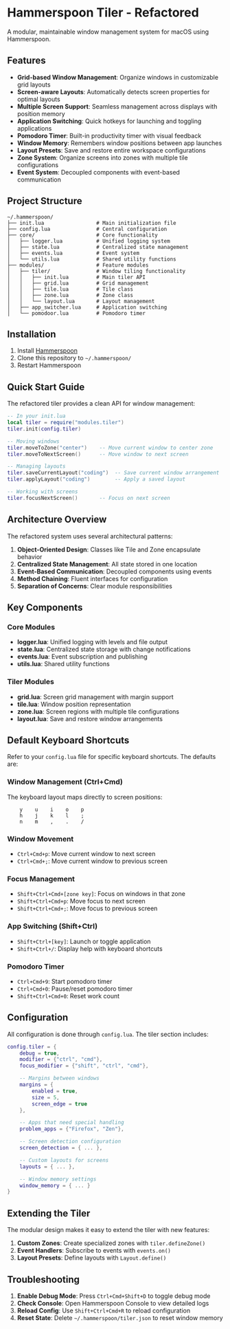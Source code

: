 # Hammerspoon Tiler - Refactored

A modular, maintainable window management system for macOS using Hammerspoon.

## Features

- **Grid-based Window Management**: Organize windows in customizable grid layouts
- **Screen-aware Layouts**: Automatically detects screen properties for optimal layouts
- **Multiple Screen Support**: Seamless management across displays with position memory
- **Application Switching**: Quick hotkeys for launching and toggling applications
- **Pomodoro Timer**: Built-in productivity timer with visual feedback
- **Window Memory**: Remembers window positions between app launches
- **Layout Presets**: Save and restore entire workspace configurations
- **Zone System**: Organize screens into zones with multiple tile configurations
- **Event System**: Decoupled components with event-based communication

## Project Structure

```
~/.hammerspoon/
├── init.lua                 # Main initialization file
├── config.lua               # Central configuration
├── core/                    # Core functionality
│   ├── logger.lua           # Unified logging system
│   ├── state.lua            # Centralized state management
│   ├── events.lua           # Event system
│   └── utils.lua            # Shared utility functions
├── modules/                 # Feature modules
│   ├── tiler/               # Window tiling functionality
│   │   ├── init.lua         # Main tiler API
│   │   ├── grid.lua         # Grid management
│   │   ├── tile.lua         # Tile class
│   │   ├── zone.lua         # Zone class
│   │   └── layout.lua       # Layout management
│   ├── app_switcher.lua     # Application switching
│   └── pomodoor.lua         # Pomodoro timer
```

## Installation

1. Install [Hammerspoon](https://www.hammerspoon.org/)
2. Clone this repository to `~/.hammerspoon/`
3. Restart Hammerspoon

## Quick Start Guide

The refactored tiler provides a clean API for window management:

```lua
-- In your init.lua
local tiler = require("modules.tiler")
tiler.init(config.tiler)

-- Moving windows
tiler.moveToZone("center")    -- Move current window to center zone
tiler.moveToNextScreen()      -- Move window to next screen

-- Managing layouts
tiler.saveCurrentLayout("coding")  -- Save current window arrangement
tiler.applyLayout("coding")        -- Apply a saved layout

-- Working with screens
tiler.focusNextScreen()       -- Focus on next screen
```

## Architecture Overview

The refactored system uses several architectural patterns:

1. **Object-Oriented Design**: Classes like Tile and Zone encapsulate behavior
2. **Centralized State Management**: All state stored in one location
3. **Event-Based Communication**: Decoupled components using events
4. **Method Chaining**: Fluent interfaces for configuration
5. **Separation of Concerns**: Clear module responsibilities

## Key Components

### Core Modules

- **logger.lua**: Unified logging with levels and file output
- **state.lua**: Centralized state storage with change notifications
- **events.lua**: Event subscription and publishing
- **utils.lua**: Shared utility functions

### Tiler Modules

- **grid.lua**: Screen grid management with margin support
- **tile.lua**: Window position representation
- **zone.lua**: Screen regions with multiple tile configurations
- **layout.lua**: Save and restore window arrangements

## Default Keyboard Shortcuts

Refer to your `config.lua` file for specific keyboard shortcuts. The defaults are:

### Window Management (Ctrl+Cmd)

The keyboard layout maps directly to screen positions:

```
    y    u    i    o    p
    h    j    k    l    ;
    n    m    ,    .    /
```

### Window Movement

- `Ctrl+Cmd+p`: Move current window to next screen
- `Ctrl+Cmd+;`: Move current window to previous screen

### Focus Management

- `Shift+Ctrl+Cmd+[zone key]`: Focus on windows in that zone
- `Shift+Ctrl+Cmd+p`: Move focus to next screen
- `Shift+Ctrl+Cmd+;`: Move focus to previous screen

### App Switching (Shift+Ctrl)

- `Shift+Ctrl+[key]`: Launch or toggle application
- `Shift+Ctrl+/`: Display help with keyboard shortcuts

### Pomodoro Timer

- `Ctrl+Cmd+9`: Start pomodoro timer
- `Ctrl+Cmd+0`: Pause/reset pomodoro timer
- `Shift+Ctrl+Cmd+0`: Reset work count

## Configuration

All configuration is done through `config.lua`. The tiler section includes:

```lua
config.tiler = {
    debug = true,
    modifier = {"ctrl", "cmd"},
    focus_modifier = {"shift", "ctrl", "cmd"},

    -- Margins between windows
    margins = {
        enabled = true,
        size = 5,
        screen_edge = true
    },

    -- Apps that need special handling
    problem_apps = {"Firefox", "Zen"},

    -- Screen detection configuration
    screen_detection = { ... },

    -- Custom layouts for screens
    layouts = { ... },

    -- Window memory settings
    window_memory = { ... }
}
```

## Extending the Tiler

The modular design makes it easy to extend the tiler with new features:

1. **Custom Zones**: Create specialized zones with `tiler.defineZone()`
2. **Event Handlers**: Subscribe to events with `events.on()`
3. **Layout Presets**: Define layouts with `Layout.define()`

## Troubleshooting

1. **Enable Debug Mode**: Press `Ctrl+Cmd+Shift+D` to toggle debug mode
2. **Check Console**: Open Hammerspoon Console to view detailed logs
3. **Reload Config**: Use `Shift+Ctrl+Cmd+R` to reload configuration
4. **Reset State**: Delete `~/.hammerspoon/tiler.json` to reset window memory